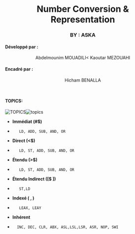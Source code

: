 <h1 align="center">Number Conversion & Representation</h1>
<h3 align="center">BY : ASKA</h3>
<h4>Développé par :</h4><p align="center">Abdelmounim MOUADILI<  Kaoutar MEZOUAHI  </p>
<h4>Encadré par :</h4><p align="center">Hicham BENALLA</p>
<p></br></p>
<h4>TOPICS:</h4>
<img src="" alt="topics">
<img src="Project.png" alt="TOPICS" style="float:left">

-  **Immédiat (#$)**
-        LD, ADD, SUB, AND, OR
-  **Direct (<$)**
-        LD, ST, ADD, SUB, AND, OR

-  **Étendu (>$)**
-        LD, ST, ADD, SUB, AND, OR

-  **Étendu Indirect ([$ ])**
-        ST,LD

-  **Indexé ( , )**
-        LEAX, LEAY

-  **Inhérent**
-       INC, DEC, CLR, ABX, ASL,LSL,LSR, ASR, NOP, SWI 
